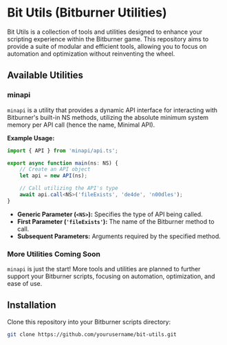 # Bit Utils (Bitburner Utilities)

Bit Utils is a collection of tools and utilities designed to enhance your scripting experience within the Bitburner game. This repository aims to provide a suite of modular and efficient tools, allowing you to focus on automation and optimization without reinventing the wheel.

## Available Utilities
### minapi
`minapi` is a utility that provides a dynamic API interface for interacting with Bitburner's built-in NS methods, utilizing the absolute minimum system memory per API call (hence the name, Minimal API).

**Example Usage:**
```typescript
import { API } from 'minapi/api.ts';

export async function main(ns: NS) {
    // Create an API object
    let api = new API(ns);

    // Call utilizing the API's type
    await api.call<NS>('fileExists', 'de4de', 'n00dles');
}
```

- **Generic Parameter (`<NS>`):** Specifies the type of API being called.
- **First Parameter (`'fileExists'`):** The name of the Bitburner method to call.
- **Subsequent Parameters:** Arguments required by the specified method.

### More Utilities Coming Soon
`minapi` is just the start! More tools and utilities are planned to further support your Bitburner scripts, focusing on automation, optimization, and ease of use.

## Installation
Clone this repository into your Bitburner scripts directory:

```bash
git clone https://github.com/yourusername/bit-utils.git
```
